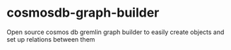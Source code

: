 # cosmosdb-graph-builder
Open source cosmos db gremlin graph builder to easily create objects and set up relations between them

